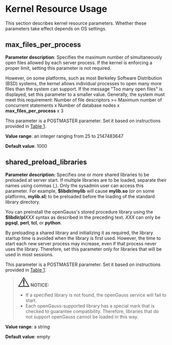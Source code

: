 # Kernel Resource Usage<a name="EN-US_TOPIC_0289900757"></a>

This section describes kernel resource parameters. Whether these parameters take effect depends on OS settings.

## max\_files\_per\_process<a name="en-us_topic_0283136857_en-us_topic_0237124701_en-us_topic_0059778187_s38aad13352d442a09a312e60c81e0332"></a>

**Parameter description**: Specifies the maximum number of simultaneously open files allowed by each server process. If the kernel is enforcing a proper limit, setting this parameter is not required.

However, on some platforms, such as most Berkeley Software Distribution \(BSD\) systems, the kernel allows individual processes to open many more files than the system can support. If the message "Too many open files" is displayed, set this parameter to a smaller value. Generally, the system must meet this requirement: Number of file descriptors \>= Maximum number of concurrent statements x Number of database nodes x  **max\_files\_per\_process**  x 3

This parameter is a POSTMASTER parameter. Set it based on instructions provided in  [Table 1](../DatabaseAdministrationGuide/resetting-parameters.md#en-us_topic_0283137176_en-us_topic_0237121562_en-us_topic_0059777490_t91a6f212010f4503b24d7943aed6d846).

**Value range**: an integer ranging from 25 to 2147483647

**Default value**: 1000

## shared\_preload\_libraries<a name="en-us_topic_0283136857_en-us_topic_0237124701_en-us_topic_0059778187_sebbf3e0360214c95b3af62c0fb6d511a"></a>

**Parameter description:**  Specifies one or more shared libraries to be preloaded at server start. If multiple libraries are to be loaded, separate their names using commas \(,\). Only the sysadmin user can access this parameter. For example,  **$libdir/mylib**  will cause  **mylib.so**  \(or on some platforms,  **mylib.sl**\) to be preloaded before the loading of the standard library directory.

You can preinstall the openGauss's stored procedure library using the  **$libdir/pl**_XXX_  syntax as described in the preceding text.  _XXX_  can only be  **pgsql**,  **perl**,  **tcl**, or  **python**.

By preloading a shared library and initializing it as required, the library startup time is avoided when the library is first used. However, the time to start each new server process may increase, even if that process never uses the library. Therefore, set this parameter only for libraries that will be used in most sessions.

This parameter is a POSTMASTER parameter. Set it based on instructions provided in  [Table 1](../DatabaseAdministrationGuide/resetting-parameters.md#en-us_topic_0283137176_en-us_topic_0237121562_en-us_topic_0059777490_t91a6f212010f4503b24d7943aed6d846).

>![](public_sys-resources/icon-notice.gif) **NOTICE:** 
>-   If a specified library is not found, the openGauss service will fail to start.
>-   Each openGauss-supported library has a special mark that is checked to guarantee compatibility. Therefore, libraries that do not support openGauss cannot be loaded in this way.

**Value range**: a string

**Default value**: empty

